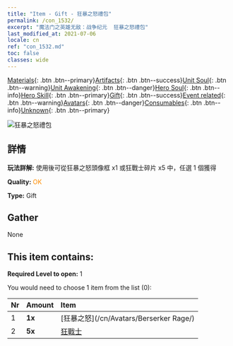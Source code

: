 ```yaml
---
title: "Item - Gift - 狂暴之怒禮包"
permalink: /con_1532/
excerpt: "魔法门之英雄无敌：战争纪元  狂暴之怒禮包"
last_modified_at: 2021-07-06
locale: cn
ref: "con_1532.md"
toc: false
classes: wide
---
```

 [Materials](/ItemsCN/){: .btn .btn--primary}[Artifacts](/ItemsCN/Artifacts/){: .btn .btn--success}[Unit Soul](/ItemsCN/UnitSoul/){: .btn .btn--warning}[Unit Awakening](/ItemsCN/UnitAwakening/){: .btn .btn--danger}[Hero Soul](/ItemsCN/HeroSoul/){: .btn .btn--info}[Hero Skill](/ItemsCN/HeroSkill/){: .btn .btn--primary}[Gift](/ItemsCN/Gift/){: .btn .btn--success}[Event related](/ItemsCN/Events/){: .btn .btn--warning}[Avatars](/ItemsCN/Avatars/){: .btn .btn--danger}[Consumables](/ItemsCN/Consumables/){: .btn .btn--info}[Unknown](/ItemsCN/Unknown/){: .btn .btn--primary}

 ![狂暴之怒禮包](/images/t/i_907146.png)

## 詳情
 **玩法詳解:** 使用後可從狂暴之怒頭像框 x1 或狂戰士碎片 x5 中，任選 1 個獲得

 **Quality:** <span style="color: #FF8C00">OK</span>

 **Type:** Gift

## Gather

  None

## This item contains:

 **Required Level to open:** 1

 You would need to choose 1 item from the list (0):

  | Nr | Amount |     Item    |
  |:---|:-------|:------------|
  | 1 |  **1x** | [狂暴之怒](/cn/Avatars/Berserker Rage/) |  | 
  | 2 |  **5x** | [狂戰士](/cn/Items/unt_224/) |  | 
